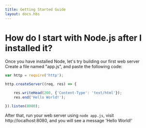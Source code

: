 ```yaml
---
title: Getting Started Guide
layout: docs.hbs
---
```


# How do I start with Node.js after I installed it?

Once you have installed Node, let's try building our first web server\
Create a file named "app.js", and paste the following code:

```javascript
var http = require('http');

http.createServer((req, res) => {

	res.writeHead(200, {'Content-Type': 'text/html'});
	res.end('Hello World!');

}).listen(8080);
```

After that, run your web server using ``` node app.js ```, visit http://localhost:8080, and you will see a message 'Hello World!'
